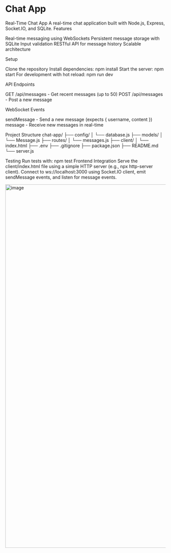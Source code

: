 # Chat App 
Real-Time Chat App
A real-time chat application built with Node.js, Express, Socket.IO, and SQLite.
Features

Real-time messaging using WebSockets
Persistent message storage with SQLite
Input validation
RESTful API for message history
Scalable architecture

Setup

Clone the repository
Install dependencies: npm install
Start the server: npm start
For development with hot reload: npm run dev

API Endpoints

GET /api/messages - Get recent messages (up to 50)
POST /api/messages - Post a new message

WebSocket Events

sendMessage - Send a new message (expects { username, content })
message - Receive new messages in real-time

Project Structure
chat-app/
├── config/
│   └── database.js
├── models/
│   └── Message.js
├── routes/
│   └── messages.js
├── client/
│   └── index.html
├── .env
├── .gitignore
├── package.json
├── README.md
└── server.js

Testing
Run tests with: npm test
Frontend Integration
Serve the client/index.html file using a simple HTTP server (e.g., npx http-server client). Connect to ws://localhost:3000 using Socket.IO client, emit sendMessage events, and listen for message events.

<img width="1919" height="1139" alt="image" src="https://github.com/user-attachments/assets/6c19826e-8732-45e6-a708-2680056468f6" />
